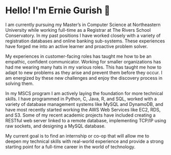 # Hello! I'm Ernie Gurish 👋  

I am currently pursuing my Master’s in Computer Science at Northeastern University while working full-time as a Registrar at The Rivers School Conservatory. 
In my past positions I have worked closely with a variety of registration databases and online banking sub-systems. 
These experiences have forged me into an active learner and proactive problem solver. 

My experiences in customer-facing roles has taught me how to be an empathic, confident communicator. 
Working for smaller organizations has had me wearing many hats in my various roles. 
This has taught me how to adapt to new problems as they arise and prevent them before they occur. 
I am energized by these new challenges and enjoy the discovery process in solving them.

In my MSCS program I am actively laying the foundation for more technical skills. 
I have programmed in Python, C, Java, R, and SQL, worked with a variety of database management systems like MySQL and DynamoDB, and have most recently started working the AWS Web Services like EC2, RDS, and S3. 
Some of my recent academic projects have included creating a RESTful web server linked to a remote database, implementing TCP/IP using raw sockets, and designing a MySQL database. 

My current goal is to find an internship or co-op that will allow me to deepen my technical skills with real-world experience and provide a strong starting point for a full-time career in the world of technology.
